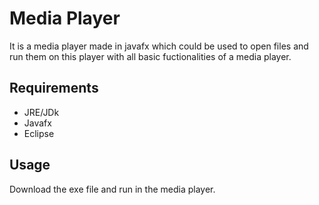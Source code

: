 # Media Player
It is a media player made in javafx which could be used to open files and run them on this player with all basic fuctionalities of a media player.

## Requirements
- JRE/JDk
- Javafx
- Eclipse

## Usage
Download the exe file and run in the media player.
